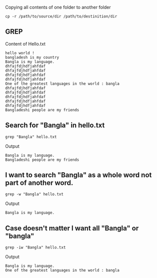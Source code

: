 Copying all contents of one folder to another folder

```
cp -r /path/to/source/dir /path/to/destinition/dir
```

## GREP

Content of Hello.txt

```
hello world !
bangladesh is my country
Bangla is my language.
dhfajfdjhdfjahfdaf
dhfajfdjhdfjahfdaf
dhfajfdjhdfjahfdaf
dhfajfdjhdfjahfdaf
One of the greatest languages in the world : bangla
dhfajfdjhdfjahfdaf
dhfajfdjhdfjahfdaf
dhfajfdjhdfjahfdaf
dhfajfdjhdfjahfdaf
dhfajfdjhdfjahfdaf
Bangladeshi people are my friends
```

## Search for "Bangla" in hello.txt

```
grep "Bangla" hello.txt
```

Output

```
Bangla is my language.
Bangladeshi people are my friends
```

## I want to search "Bangla" as a whole word not part of another word.

```
grep -w "Bangla" hello.txt
```

Output

```
Bangla is my language.
```

## Case doesn't matter I want all "Bangla" or "bangla"

```
grep -iw "Bangla" hello.txt
```

Output

```
Bangla is my language.
One of the greatest languages in the world : bangla
```
